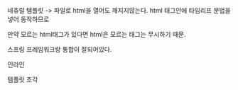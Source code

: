 네츄럴 템플릿 -> 파일로 html을 열어도 깨지지않는다. html 태그안에 타임리프 문법을 넣어 동작하므로

만약 모르는 html태그가 있다면 html은 모르는 태그는 무시하기 때문. 

스프링 프레임워크랑 통합이 잘되어있다.  

인라인

템플릿 조각 

 
